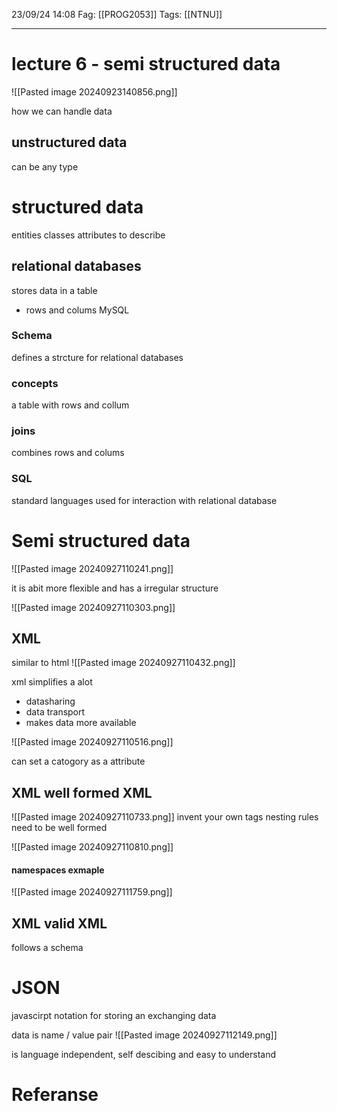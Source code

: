23/09/24 14:08
Fag: [[PROG2053]]
Tags: [[NTNU]]
___

# lecture 6 - semi structured data
![[Pasted image 20240923140856.png]]

how we can handle data

## unstructured data
can be any type

# structured data
entities
classes
attributes to describe
## relational databases
stores data in a table
- rows and colums
MySQL

### Schema
defines a strcture for relational databases

### concepts
a table with rows and collum


### joins
combines rows and colums


### SQL
standard languages used for interaction with relational database

# Semi structured data
![[Pasted image 20240927110241.png]]

it is abit more flexible and has a irregular structure

![[Pasted image 20240927110303.png]]

## XML
similar to html
![[Pasted image 20240927110432.png]]

xml simplifies a alot
- datasharing
- data transport
- makes data more available

![[Pasted image 20240927110516.png]]

can set a catogory as a attribute

## XML well formed XML
![[Pasted image 20240927110733.png]]
invent your own tags
nesting rules need to be well formed

![[Pasted image 20240927110810.png]]

#### namespaces exmaple
![[Pasted image 20240927111759.png]]


## XML valid XML

follows a schema

# JSON
javascirpt notation for storing an exchanging data

data is name / value pair
![[Pasted image 20240927112149.png]]

is language independent, self descibing and easy to understand





# Referanse
